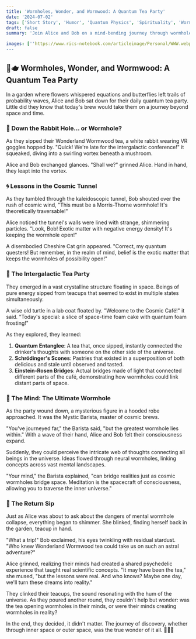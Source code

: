 ```yaml
---
title: 'Wormholes, Wonder, and Wormwood: A Quantum Tea Party'
date: '2024-07-02'
tags: ['Short Story', 'Humor', 'Quantum Physics', 'Spirituality', 'Wormholes', 'Alice in Wonderland']
draft: false
summary: 'Join Alice and Bob on a mind-bending journey through wormholes, quantum realms, and the power of perception in this whimsical tale that blends science and spirituality.'

images: [''https://www.rics-notebook.com/articleimage/Personal/WWW.webp']
---
```


## 🍄🫖 Wormholes, Wonder, and Wormwood: A Quantum Tea Party

In a garden where flowers whispered equations and butterflies left trails of probability waves, Alice and Bob sat down for their daily quantum tea party. Little did they know that today's brew would take them on a journey beyond space and time.

### 🐰 Down the Rabbit Hole... or Wormhole?

As they sipped their Wonderland Wormwood tea, a white rabbit wearing VR goggles hopped by. "Quick! We're late for the intergalactic conference!" it squeaked, diving into a swirling vortex beneath a mushroom.

Alice and Bob exchanged glances. "Shall we?" grinned Alice. Hand in hand, they leapt into the vortex.

### 🌀 Lessons in the Cosmic Tunnel

As they tumbled through the kaleidoscopic tunnel, Bob shouted over the rush of cosmic wind, "This must be a Morris-Thorne wormhole! It's theoretically traversable!"

Alice noticed the tunnel's walls were lined with strange, shimmering particles. "Look, Bob! Exotic matter with negative energy density! It's keeping the wormhole open!"

A disembodied Cheshire Cat grin appeared. "Correct, my quantum questers! But remember, in the realm of mind, belief is the exotic matter that keeps the wormholes of possibility open!"

### 🌌 The Intergalactic Tea Party

They emerged in a vast crystalline structure floating in space. Beings of pure energy sipped from teacups that seemed to exist in multiple states simultaneously.

A wise old turtle in a lab coat floated by. "Welcome to the Cosmic Café!" it said. "Today's special: a slice of space-time foam cake with quantum foam frosting!"

As they explored, they learned:

1. **Quantum Entanglee**: A tea that, once sipped, instantly connected the drinker's thoughts with someone on the other side of the universe.
2. **Schrödinger's Scones**: Pastries that existed in a superposition of both delicious and stale until observed and tasted.
3. **Einstein-Rosen Bridges**: Actual bridges made of light that connected different parts of the café, demonstrating how wormholes could link distant parts of space.

### 🧠 The Mind: The Ultimate Wormhole

As the party wound down, a mysterious figure in a hooded robe approached. It was the Mystic Barista, master of cosmic brews.

"You've journeyed far," the Barista said, "but the greatest wormhole lies within." With a wave of their hand, Alice and Bob felt their consciousness expand.

Suddenly, they could perceive the intricate web of thoughts connecting all beings in the universe. Ideas flowed through neural wormholes, linking concepts across vast mental landscapes.

"Your mind," the Barista explained, "can bridge realities just as cosmic wormholes bridge space. Meditation is the spacecraft of consciousness, allowing you to traverse the inner universe."

### 🍵 The Return Sip

Just as Alice was about to ask about the dangers of mental wormhole collapse, everything began to shimmer. She blinked, finding herself back in the garden, teacup in hand.

"What a trip!" Bob exclaimed, his eyes twinkling with residual stardust. "Who knew Wonderland Wormwood tea could take us on such an astral adventure?"

Alice grinned, realizing their minds had created a shared psychedelic experience that taught real scientific concepts. "It may have been the tea," she mused, "but the lessons were real. And who knows? Maybe one day, we'll turn these dreams into reality."

They clinked their teacups, the sound resonating with the hum of the universe. As they poured another round, they couldn't help but wonder: was the tea opening wormholes in their minds, or were their minds creating wormholes in reality?

In the end, they decided, it didn't matter. The journey of discovery, whether through inner space or outer space, was the true wonder of it all. 🌌🍵🧠